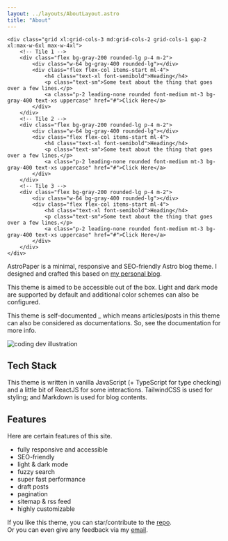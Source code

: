 ```yaml
---
layout: ../layouts/AboutLayout.astro
title: "About"
---
```



	<div class="grid xl:grid-cols-3 md:grid-cols-2 grid-cols-1 gap-2 xl:max-w-6xl max-w-4xl">
		<!-- Tile 1 -->
		<div class="flex bg-gray-200 rounded-lg p-4 m-2">
			<div class="w-64 bg-gray-400 rounded-lg"></div>
			<div class="flex flex-col items-start ml-4">
				<h4 class="text-xl font-semibold">Heading</h4>
				<p class="text-sm">Some text about the thing that goes over a few lines.</p>
				<a class="p-2 leading-none rounded font-medium mt-3 bg-gray-400 text-xs uppercase" href="#">Click Here</a>
			</div>
		</div>
		<!-- Tile 2 -->
		<div class="flex bg-gray-200 rounded-lg p-4 m-2">
			<div class="w-64 bg-gray-400 rounded-lg"></div>
			<div class="flex flex-col items-start ml-4">
				<h4 class="text-xl font-semibold">Heading</h4>
				<p class="text-sm">Some text about the thing that goes over a few lines.</p>
				<a class="p-2 leading-none rounded font-medium mt-3 bg-gray-400 text-xs uppercase" href="#">Click Here</a>
			</div>
		</div>
		<!-- Tile 3 -->
		<div class="flex bg-gray-200 rounded-lg p-4 m-2">
			<div class="w-64 bg-gray-400 rounded-lg"></div>
			<div class="flex flex-col items-start ml-4">
				<h4 class="text-xl font-semibold">Heading</h4>
				<p class="text-sm">Some text about the thing that goes over a few lines.</p>
				<a class="p-2 leading-none rounded font-medium mt-3 bg-gray-400 text-xs uppercase" href="#">Click Here</a>
			</div>
		</div>
	</div>


AstroPaper is a minimal, responsive and SEO-friendly Astro blog theme. I designed and crafted this based on [my personal blog](https://satnaing.dev/blog).

This theme is aimed to be accessible out of the box. Light and dark mode are supported by
default and additional color schemes can also be configured.

This theme is self-documented \_ which means articles/posts in this theme can also be considered as documentations. So, see the documentation for more info.

<div>
  <img src="/assets/dev.svg" class="sm:w-1/2 mx-auto" alt="coding dev illustration">
</div>

## Tech Stack

This theme is written in vanilla JavaScript (+ TypeScript for type checking) and a little bit of ReactJS for some interactions. TailwindCSS is used for styling; and Markdown is used for blog contents.

## Features

Here are certain features of this site.

- fully responsive and accessible
- SEO-friendly
- light & dark mode
- fuzzy search
- super fast performance
- draft posts
- pagination
- sitemap & rss feed
- highly customizable

If you like this theme, you can star/contribute to the [repo](https://github.com/satnaing/astro-paper).  
Or you can even give any feedback via my [email](mailto:contact@satnaing.dev).
